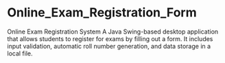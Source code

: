 # Online_Exam_Registration_Form
Online Exam Registration System A Java Swing-based desktop application that allows students to register for exams by filling out a form. It includes input validation, automatic roll number generation, and data storage in a local file.
